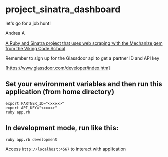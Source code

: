 # project_sinatra_dashboard
let's go for a job hunt!

Andrea A

[A Ruby and Sinatra project that uses web scraping with the Mechanize gem from the Viking Code School](http://www.vikingcodeschool.com)

Remember to sign up for the Glassdoor api to get a partner ID and API key

[https://www.glassdoor.com/developer/index.htm]


## Set your environment variables and then run this application (from home directory)

```
export PARTNER_ID="<xxxx>"
export API_KEY="<xxxx>"
ruby app.rb
```

## In development mode, run like this:

```
ruby app.rb development
```

Access `http://localhost:4567` to interact with application


